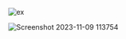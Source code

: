 
![ex](https://github.com/AmanVillar/Assign3/assets/51329512/34ebc88c-d6b3-46d0-be6e-7bc2a51aa68b)




![Screenshot 2023-11-09 113754](https://github.com/AmanVillar/Assign3/assets/51329512/dc79c4be-232c-49a9-9e90-6e80714f92c7)

